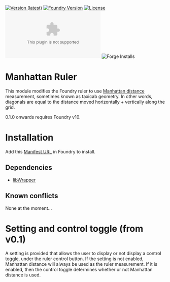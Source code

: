 [![Version (latest)](https://img.shields.io/github/v/release/caewok/fvtt-manhattan-ruler)](https://github.com/caewok/fvtt-manhattan-ruler/releases/latest)
[![Foundry Version](https://img.shields.io/badge/dynamic/json.svg?url=https://github.com/caewok/fvtt-manhattan-ruler/releases/latest/download/module.json&label=Foundry%20Version&query=$.compatibility.minimum&colorB=blueviolet)](https://github.com/caewok/fvtt-manhattan-ruler/releases/latest)
[![License](https://img.shields.io/github/license/caewok/fvtt-manhattan-ruler)](LICENSE)
![Latest Release Download Count](https://img.shields.io/github/downloads/caewok/fvtt-manhattan-ruler/latest/module.zip)
![Forge Installs](https://img.shields.io/badge/dynamic/json?label=Forge%20Installs&query=package.installs&suffix=%25&url=https%3A%2F%2Fforge-vtt.com%2Fapi%2Fbazaar%2Fpackage%2Fmanhattanruler&colorB=4aa94a)

# Manhattan Ruler

This module modifies the Foundry ruler to use [Manhattan distance](https://en.wikipedia.org/wiki/Taxicab_geometry) measurement, sometimes known as taxicab geometry. In other words, diagonals are equal to the distance moved horizontally + vertically along the grid.

0.1.0 onwards requires Foundry v10.

# Installation
Add this [Manifest URL](https://github.com/caewok/fvtt-manhattan-ruler/releases/latest/download/module.json) in Foundry to install.

## Dependencies
- [libWrapper](https://github.com/ruipin/fvtt-lib-wrapper)

## Known conflicts

None at the moment...

# Setting and control toggle (from v0.1)
A setting is provided that allows the user to display or not display a control toggle, under the ruler control button. If the setting is not enabled, Manhattan distance will always be used as the ruler measurement. If it is enabled, then the control toggle determines whether or not Manhattan distance is used.
